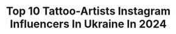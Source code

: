 ---
title: Top 10 Tattoo-Artists Instagram Influencers In Ukraine In 2024
description: >-
  Find top tattoo-artists Instagram influencers in Ukraine in 2024. Most popular hashtags: #tattoo #tattooartist #tattoos #tattoodesign.
platform: Instagram
hits: 9
text_top: Discover the top-rated Instagram accounts on inBeat.
text_bottom: Our database aggregates 9 Instagram influencers like this in Ukraine for you to contact.
profiles:
  - username: "lilinetkor"
    fullname: >-
      Roman Kor       Tattoo Lviv
    bio: >-
      🎨 тату майстер/tattoo artist 🇺🇦 Працюю в студії @hard_art_tattoo Telegram +380637486327 Team @emalla.official Pharm @vesper_tat Partner @ambition_ua
    location: "Ukraine"
    followers: 50819
    engagement: 469
    commentsToLikes: 0.014999
    id: ck14lq2jevx4t0i19pm98ff60
    verified: false
    hashtags: "#lilinetkor, #cheyenne, #eternalinktattoo, #tattoo"
  - username: "dmitriy.tkach"
    fullname: >-
      DMITRIY TKACH
    bio: >-
      🩸Tattoo artist Bookings open only in Ukraine ⁣⁣
    location: "Ukraine"
    followers: 175406
    engagement: 304
    commentsToLikes: 0.010783
    id: ck6tk4wps40h20j71b80wbwe6
    verified: false
    hashtags: "#blxckink, #sleevetattoo, #dotwork, #tattooideas"
  - username: "lebedeva_netli23"
    fullname: >-
      😈Natalia Lebedeva😈
    bio: >-
      🦢Enterprise Director👩🏻‍💻Boxer Muay Thai🤛🏻🤜🏻Masons 🧠 Dancing 💃🏻 Purple💜in any form😈 Drift 🏎
    location: "Ukraine"
    followers: 25453
    engagement: 143
    commentsToLikes: 0.019823
    id: ck6ubpnteaysx0j71vlzfzq97
    verified: false
    hashtags: "#kievblog, #tattooartist, #tattoomodel, #purple"
  - username: "trn_tattoo"
    fullname: >-
      Andrew Ternoviy
    bio: >-
      ᛟ Authentic designs for modern Vikings ᛉ Freehand knotwork ᛋ Inspired by pagan art and northern tradition Based in Eastern Europe, Kyiv🇺🇦
    location: "Ukraine"
    followers: 9508
    engagement: 457
    commentsToLikes: 0.011959
    id: ck5zqxr14vi6h0i146w66r1c4
    verified: false
    hashtags: "#knotwork, #tattooworkers, #norsetattoo, #tattooist"
  - username: "designxaz"
    fullname: >-
      Дима Хазипов Tattoo
    bio: >-
      Сказки песни о котах @blackxcatxtattoo
    location: "Ukraine"
    followers: 6893
    engagement: 884
    commentsToLikes: 0.008871
    id: ck6uhb2er82y50j71yhvwodh7
    verified: false
    hashtags: "#tattooartist, #traditionaltattoo, #traditionalartist, #ghosttattoo"
  - username: "brokenbbaby"
    fullname: >-
      ♡  𝙽 𝚊 𝚝 𝚊 𝚕 𝚒 ♡
    bio: >-
      ▫️𝚋𝚛𝚘𝚔𝚎𝚗 𝚋𝚊𝚋𝚢 ｡*♡✧*。 ▫️𝚊𝚛𝚝𝚒𝚜𝚝, 𝚝𝚊𝚝𝚝𝚘𝚘𝚎𝚛 ▫️𝚟𝚎𝚐𝚎𝚝𝚊𝚛𝚒𝚊𝚗 ▫️𝚊𝚕𝚕 𝚘𝚏 𝚝𝚑𝚎 𝚜𝚝𝚊𝚛𝚜 𝚑𝚊𝚟𝚎 𝚊 𝚛𝚎𝚊𝚜𝚘𝚗 ▫️𝚔𝚢𝚒𝚟 ▫️𝚝𝚛𝚢𝚒𝚗𝚐 𝚝𝚘 𝚏𝚒𝚗𝚍 𝚜𝚘𝚖𝚎 𝚊𝚎𝚜𝚝𝚑𝚎𝚝𝚒𝚌 ▫️𝚌𝚘𝚕𝚕𝚊𝚋 @brokenbbaby.pr
    location: "Ukraine"
    followers: 7765
    engagement: 861
    commentsToLikes: 0.020464
    id: ck134tzrsy6410i19p9m69jdk
    verified: false
    hashtags: "#drmartens, #tattoedgirl, #grungegirl, #aesthetic"
  - username: "art_mcalister"
    fullname: >-
      Artem Shiyan
    bio: >-
      Ｓａｌｅ ｏｒｄｅｒ ＤＭ 🌐 Global shipping: DHL, FedEx 💸 Prepayment via Western Union ▫️Ukrainian artist, ᴏᴅᴇꜱꜱᴀ🇺🇦 ▫️ʀᴇᴀʟɪꜱᴛɪᴄ ᴘᴏʀᴛʀᴀɪᴛꜱ ɢʀᴀᴘʜɪᴛᴇ ᴀɴᴅ ᴄʜᴀʀᴄᴏᴀʟ
    location: "Ukraine"
    followers: 16237
    engagement: 1343
    commentsToLikes: 0.034215
    id: ck0tv2r6v9oqj0i199v5xo9st
    verified: false
    hashtags: "#arts, #drawings, #drawingselfie, #drawingisfun"
  - username: "sharon.zarfati"
    fullname: >-
      S H A R O N Z A R F A T I
    bio: >-
      Life in a perfect filter. Enjoy the ride. Head of @DIOR Retail and Press IL Tel-Aviv ☀️🧿 with my boy @davidavigad
    location: "Ukraine"
    followers: 27746
    engagement: 478
    commentsToLikes: 0.013747
    id: ck5btsi0cgiri0i116q7104a5
    verified: false
    hashtags: "#luxurylife, #gymlife, #guy, #beard"
  - username: "beyon.wren.moor"
    fullname: >-
      Ｆｉｎｅ Ａｒｔ ＋ Ｈａｎｄｐｏｋｅｄ Ｔａｔｔｏｏ
    bio: >-
      ᓂᑭᑯᓇᑯᐢ Nehiyaw/Ukrainian ❥ Iskwêhkân ❥ ⚧she⚧ ~tattooing hiatus~ beyonwrenmoor@gmail.com for inquiries
    location: "Ukraine"
    followers: 25293
    engagement: 565
    commentsToLikes: 0.014820
    id: ck6u9zdpg0khp0j71b8e16eev
    verified: false
    hashtags: "#printmaking, #shutdowncanada, #landback, #ignorantland"
---